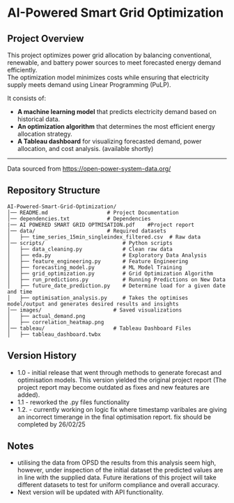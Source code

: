 # AI-Powered Smart Grid Optimization

## Project Overview
This project optimizes power grid allocation by balancing conventional, renewable, and battery power sources to meet forecasted energy demand efficiently.  
The optimization model minimizes costs while ensuring that electricity supply meets demand using Linear Programming (PuLP).

It consists of:
- **A machine learning model** that predicts electricity demand based on historical data.
- **An optimization algorithm** that determines the most efficient energy allocation strategy.
- **A Tableau dashboard** for visualizing forecasted demand, power allocation, and cost analysis. (available shortly)

---
Data sourced from https://open-power-system-data.org/

## Repository Structure

```plaintext
AI-Powered-Smart-Grid-Optimization/
│── README.md                   # Project Documentation  
│── dependencies.txt            # Dependencies
|── AI POWERED SMART GRID OPTMISATION.pdf    #Project report
│── data/                       # Required datasets  
│   ├── time_series_15min_singleindex_filtered.csv  # Raw data 
│── scripts/                         # Python scripts
│   ├── data_cleaning.py             # Clean raw data 
│   ├── eda.py                       # Exploratory Data Analysis  
│   ├── feature_engineering.py       # Feature Engineering  
│   ├── forecasting_model.py         # ML Model Training  
│   ├── grid_optimization.py         # Grid Optimization Algorithm  
│   ├── run_predictions.py           # Running Predictions on New Data
│   ├── future_date_prediction.py    # Determine load for a given date and time
│   ├── optimisation_analysis.py     # Takes the optimises model/output and generates desired results and insights
│── images/                       # Saved visualizations  
│   ├── actual_demand.png  
│   ├── correlation_heatmap.png  
│── tableau/                      # Tableau Dashboard Files  
│   ├── tableau_dashboard.twbx  
```
## Version History 

- 1.0 - initial release that went through methods to generate forecast and optimisation models. This version yielded the original project report (The project report may become outdated as fixes and new features are added).
- 1.1 - reworked the .py files functionality
- 1.2. - currently working on logic fix where timestamp varibales are giving an incorrect timerange in the final optimisation report. fix should be completed by 26/02/25
## Notes

- utilising the data from OPSD the results from this analysis seem high, however, under inspection of the initial dataset the predicted values are in line with the supplied data. Future iterations of this project will take different datasets to test for uniform compliance and overall accuracy. 
- Next version will be updated with API functionality.

